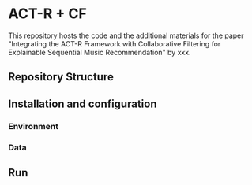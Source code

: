 # ACT-R + CF

This repository hosts the code and the additional materials for the paper "Integrating the ACT-R Framework with Collaborative Filtering for Explainable Sequential Music Recommendation" by xxx.

## Repository Structure

## Installation and configuration
### Environment
### Data

## Run
